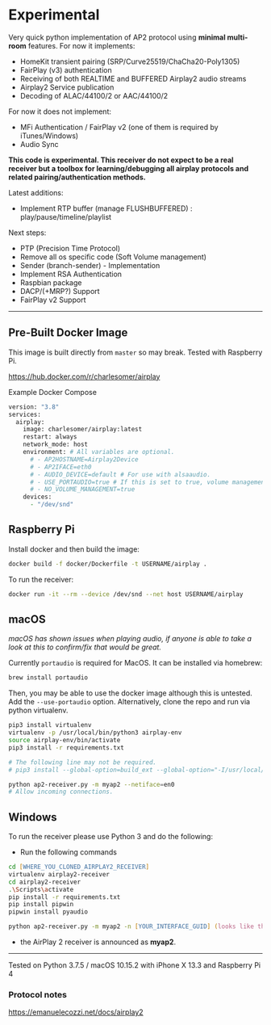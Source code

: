 # Experimental

Very quick python implementation of AP2 protocol using **minimal
multi-room** features. For now it implements:
- HomeKit transient pairing (SRP/Curve25519/ChaCha20-Poly1305)
- FairPlay (v3) authentication
- Receiving of both REALTIME and BUFFERED Airplay2 audio streams
- Airplay2 Service publication
- Decoding of ALAC/44100/2 or AAC/44100/2

For now it does not implement:
 - MFi Authentication / FairPlay v2 (one of them is required by iTunes/Windows)
 - Audio Sync
 
**This code is experimental. This receiver do not expect to be a real receiver but a toolbox for learning/debugging all airplay protocols and related pairing/authentication methods.** 

Latest additions:
 - Implement RTP buffer (manage FLUSHBUFFERED) : play/pause/timeline/playlist

Next steps:
 - PTP (Precision Time Protocol)
 - Remove all os specific code (Soft Volume management)
 - Sender (branch-sender) - Implementation
 - Implement RSA Authentication
 - Raspbian package
 - DACP/(+MRP?) Support
 - FairPlay v2 Support
---

## Pre-Built Docker Image
This image is built directly from `master` so may break. Tested with Raspberry Pi.

https://hub.docker.com/r/charlesomer/airplay

Example Docker Compose
```zsh
version: "3.8"
services:
  airplay:
    image: charlesomer/airplay:latest
    restart: always
    network_mode: host
    environment: # All variables are optional.
      # - AP2HOSTNAME=Airplay2Device
      # - AP2IFACE=eth0
      # - AUDIO_DEVICE=default # For use with alsaaudio.
      # - USE_PORTAUDIO=true # If this is set to true, volume management is also disabled
      # - NO_VOLUME_MANAGEMENT=true
    devices:
      - "/dev/snd"
```

## Raspberry Pi

Install docker and then build the image:

```zsh
docker build -f docker/Dockerfile -t USERNAME/airplay .
```

To run the receiver:

```zsh
docker run -it --rm --device /dev/snd --net host USERNAME/airplay
```

## macOS

_macOS has shown issues when playing audio, if anyone is able to take a look at this to confirm/fix that would be great._

Currently `portaudio` is required for MacOS. It can be installed via homebrew:
```zsh
brew install portaudio
```
Then, you may be able to use the docker image although this is untested. Add the `--use-portaudio` option. Alternatively, clone the repo and run via python virtualenv.

```zsh
pip3 install virtualenv
virtualenv -p /usr/local/bin/python3 airplay-env
source airplay-env/bin/activate
pip3 install -r requirements.txt

# The following line may not be required.
# pip3 install --global-option=build_ext --global-option="-I/usr/local/Cellar/portaudio/19.6.0/include" --global-option="-L/usr/local/Cellar/portaudio/19.6.0/lib" pyaudio

python ap2-receiver.py -m myap2 --netiface=en0
# Allow incoming connections.
```

## Windows

To run the receiver please use Python 3 and do the following:

* Run the following commands

```zsh
cd [WHERE_YOU_CLONED_AIRPLAY2_RECEIVER]
virtualenv airplay2-receiver
cd airplay2-receiver
.\Scripts\activate
pip install -r requirements.txt
pip install pipwin
pipwin install pyaudio

python ap2-receiver.py -m myap2 -n [YOUR_INTERFACE_GUID] (looks like this for instance {02681AC0-AD52-4E15-9BD6-8C6A08C4F836} )
```

* the AirPlay 2 receiver is announced as **myap2**.


---

Tested on Python 3.7.5 / macOS 10.15.2 with iPhone X 13.3 and Raspberry Pi 4

### Protocol notes

https://emanuelecozzi.net/docs/airplay2

